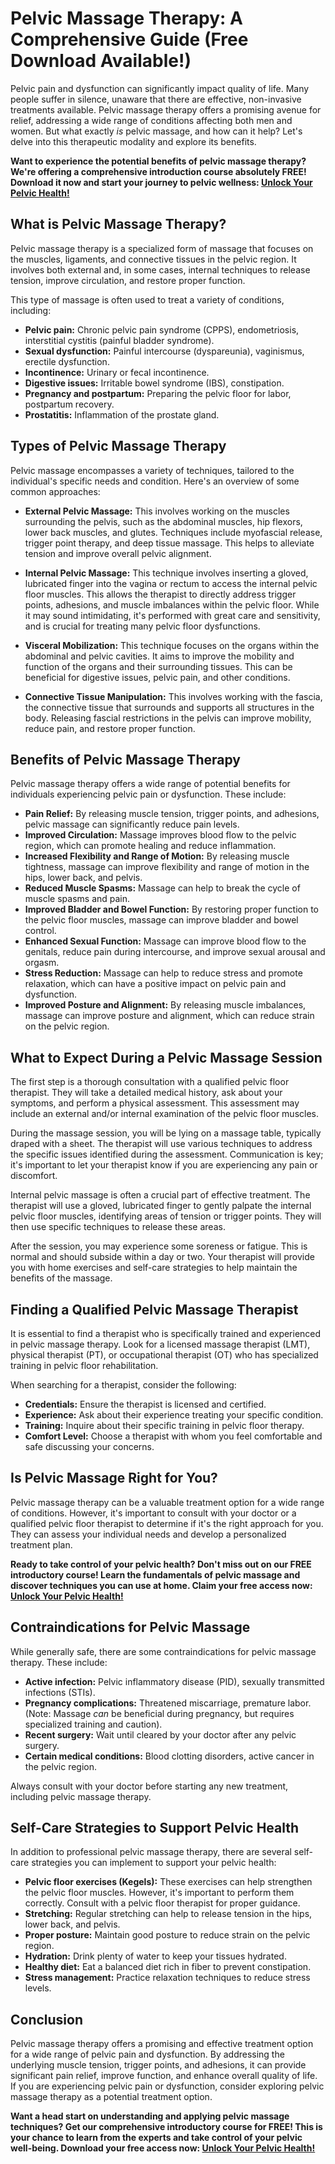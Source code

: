 # Pelvic Massage Therapy: A Comprehensive Guide (Free Download Available!)

Pelvic pain and dysfunction can significantly impact quality of life. Many people suffer in silence, unaware that there are effective, non-invasive treatments available. Pelvic massage therapy offers a promising avenue for relief, addressing a wide range of conditions affecting both men and women. But what exactly *is* pelvic massage, and how can it help? Let's delve into this therapeutic modality and explore its benefits.

**Want to experience the potential benefits of pelvic massage therapy? We're offering a comprehensive introduction course absolutely FREE! Download it now and start your journey to pelvic wellness: [Unlock Your Pelvic Health!](https://udemywork.com/pelvic-massage-therapy)**

## What is Pelvic Massage Therapy?

Pelvic massage therapy is a specialized form of massage that focuses on the muscles, ligaments, and connective tissues in the pelvic region. It involves both external and, in some cases, internal techniques to release tension, improve circulation, and restore proper function.

This type of massage is often used to treat a variety of conditions, including:

*   **Pelvic pain:** Chronic pelvic pain syndrome (CPPS), endometriosis, interstitial cystitis (painful bladder syndrome).
*   **Sexual dysfunction:** Painful intercourse (dyspareunia), vaginismus, erectile dysfunction.
*   **Incontinence:** Urinary or fecal incontinence.
*   **Digestive issues:** Irritable bowel syndrome (IBS), constipation.
*   **Pregnancy and postpartum:** Preparing the pelvic floor for labor, postpartum recovery.
*   **Prostatitis:** Inflammation of the prostate gland.

## Types of Pelvic Massage Therapy

Pelvic massage encompasses a variety of techniques, tailored to the individual's specific needs and condition. Here's an overview of some common approaches:

*   **External Pelvic Massage:** This involves working on the muscles surrounding the pelvis, such as the abdominal muscles, hip flexors, lower back muscles, and glutes. Techniques include myofascial release, trigger point therapy, and deep tissue massage. This helps to alleviate tension and improve overall pelvic alignment.

*   **Internal Pelvic Massage:** This technique involves inserting a gloved, lubricated finger into the vagina or rectum to access the internal pelvic floor muscles. This allows the therapist to directly address trigger points, adhesions, and muscle imbalances within the pelvic floor. While it may sound intimidating, it's performed with great care and sensitivity, and is crucial for treating many pelvic floor dysfunctions.

*   **Visceral Mobilization:** This technique focuses on the organs within the abdominal and pelvic cavities. It aims to improve the mobility and function of the organs and their surrounding tissues. This can be beneficial for digestive issues, pelvic pain, and other conditions.

*   **Connective Tissue Manipulation:** This involves working with the fascia, the connective tissue that surrounds and supports all structures in the body. Releasing fascial restrictions in the pelvis can improve mobility, reduce pain, and restore proper function.

## Benefits of Pelvic Massage Therapy

Pelvic massage therapy offers a wide range of potential benefits for individuals experiencing pelvic pain or dysfunction. These include:

*   **Pain Relief:** By releasing muscle tension, trigger points, and adhesions, pelvic massage can significantly reduce pain levels.
*   **Improved Circulation:** Massage improves blood flow to the pelvic region, which can promote healing and reduce inflammation.
*   **Increased Flexibility and Range of Motion:** By releasing muscle tightness, massage can improve flexibility and range of motion in the hips, lower back, and pelvis.
*   **Reduced Muscle Spasms:** Massage can help to break the cycle of muscle spasms and pain.
*   **Improved Bladder and Bowel Function:** By restoring proper function to the pelvic floor muscles, massage can improve bladder and bowel control.
*   **Enhanced Sexual Function:** Massage can improve blood flow to the genitals, reduce pain during intercourse, and improve sexual arousal and orgasm.
*   **Stress Reduction:** Massage can help to reduce stress and promote relaxation, which can have a positive impact on pelvic pain and dysfunction.
*   **Improved Posture and Alignment:** By releasing muscle imbalances, massage can improve posture and alignment, which can reduce strain on the pelvic region.

## What to Expect During a Pelvic Massage Session

The first step is a thorough consultation with a qualified pelvic floor therapist. They will take a detailed medical history, ask about your symptoms, and perform a physical assessment. This assessment may include an external and/or internal examination of the pelvic floor muscles.

During the massage session, you will be lying on a massage table, typically draped with a sheet. The therapist will use various techniques to address the specific issues identified during the assessment. Communication is key; it's important to let your therapist know if you are experiencing any pain or discomfort.

Internal pelvic massage is often a crucial part of effective treatment. The therapist will use a gloved, lubricated finger to gently palpate the internal pelvic floor muscles, identifying areas of tension or trigger points. They will then use specific techniques to release these areas.

After the session, you may experience some soreness or fatigue. This is normal and should subside within a day or two. Your therapist will provide you with home exercises and self-care strategies to help maintain the benefits of the massage.

## Finding a Qualified Pelvic Massage Therapist

It is essential to find a therapist who is specifically trained and experienced in pelvic massage therapy. Look for a licensed massage therapist (LMT), physical therapist (PT), or occupational therapist (OT) who has specialized training in pelvic floor rehabilitation.

When searching for a therapist, consider the following:

*   **Credentials:** Ensure the therapist is licensed and certified.
*   **Experience:** Ask about their experience treating your specific condition.
*   **Training:** Inquire about their specific training in pelvic floor therapy.
*   **Comfort Level:** Choose a therapist with whom you feel comfortable and safe discussing your concerns.

## Is Pelvic Massage Right for You?

Pelvic massage therapy can be a valuable treatment option for a wide range of conditions. However, it's important to consult with your doctor or a qualified pelvic floor therapist to determine if it's the right approach for you. They can assess your individual needs and develop a personalized treatment plan.

**Ready to take control of your pelvic health? Don't miss out on our FREE introductory course! Learn the fundamentals of pelvic massage and discover techniques you can use at home. Claim your free access now: [Unlock Your Pelvic Health!](https://udemywork.com/pelvic-massage-therapy)**

## Contraindications for Pelvic Massage

While generally safe, there are some contraindications for pelvic massage therapy. These include:

*   **Active infection:** Pelvic inflammatory disease (PID), sexually transmitted infections (STIs).
*   **Pregnancy complications:** Threatened miscarriage, premature labor. (Note: Massage *can* be beneficial during pregnancy, but requires specialized training and caution).
*   **Recent surgery:** Wait until cleared by your doctor after any pelvic surgery.
*   **Certain medical conditions:** Blood clotting disorders, active cancer in the pelvic region.

Always consult with your doctor before starting any new treatment, including pelvic massage therapy.

## Self-Care Strategies to Support Pelvic Health

In addition to professional pelvic massage therapy, there are several self-care strategies you can implement to support your pelvic health:

*   **Pelvic floor exercises (Kegels):** These exercises can help strengthen the pelvic floor muscles. However, it's important to perform them correctly. Consult with a pelvic floor therapist for proper guidance.
*   **Stretching:** Regular stretching can help to release tension in the hips, lower back, and pelvis.
*   **Proper posture:** Maintain good posture to reduce strain on the pelvic region.
*   **Hydration:** Drink plenty of water to keep your tissues hydrated.
*   **Healthy diet:** Eat a balanced diet rich in fiber to prevent constipation.
*   **Stress management:** Practice relaxation techniques to reduce stress levels.

## Conclusion

Pelvic massage therapy offers a promising and effective treatment option for a wide range of pelvic pain and dysfunction. By addressing the underlying muscle tension, trigger points, and adhesions, it can provide significant pain relief, improve function, and enhance overall quality of life. If you are experiencing pelvic pain or dysfunction, consider exploring pelvic massage therapy as a potential treatment option.

**Want a head start on understanding and applying pelvic massage techniques? Get our comprehensive introductory course for FREE! This is your chance to learn from the experts and take control of your pelvic well-being. Download your free access now: [Unlock Your Pelvic Health!](https://udemywork.com/pelvic-massage-therapy)**
